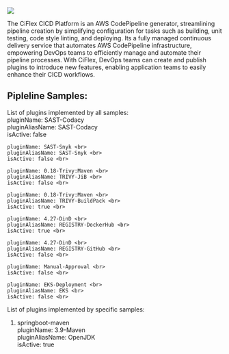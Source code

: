 <img src="http://mrwconsulting.s3-website-us-east-1.amazonaws.com/.images/ciflex-platform.png"/>

The CiFlex CICD Platform is an AWS CodePipeline generator, streamlining pipeline creation by simplifying configuration for tasks such as building, unit testing, code style linting, and deploying. Its a fully managed continuous delivery service that automates AWS CodePipeline infrastructure, empowering DevOps teams to efficiently manage and automate their pipeline processes. With CiFlex, DevOps teams can create and publish plugins to introduce new features, enabling application teams to easily enhance their CICD workflows.

## **Pipleline Samples:**

List of plugins implemented by all samples: <br>
    pluginName: SAST-Codacy <br>
    pluginAliasName: SAST-Codacy <br>
    isActive: false <br>

    pluginName: SAST-Snyk <br>
    pluginAliasName: SAST-Snyk <br>
    isActive: false <br>

    pluginName: 0.18-Trivy:Maven <br>
    pluginAliasName: TRIVY-JiB <br>
    isActive: false <br>

    pluginName: 0.18-Trivy:Maven <br>
    pluginAliasName: TRIVY-BuildPack <br>
    isActive: true <br>

    pluginName: 4.27-DinD <br>
    pluginAliasName: REGISTRY-DockerHub <br>
    isActive: true <br>

    pluginName: 4.27-DinD <br>
    pluginAliasName: REGISTRY-GitHub <br>
    isActive: false <br>

    pluginName: Manual-Approval <br>
    isActive: false <br>

    pluginName: EKS-Deployment <br>
    pluginAliasName: EKS <br>
    isActive: false <br>

List of plugins implemented by specific samples: <br>
1. springboot-maven <br>
    pluginName: 3.9-Maven <br>
    pluginAliasName: OpenJDK <br>
    isActive: true <br>

